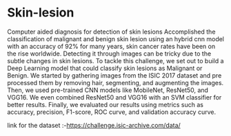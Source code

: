 # Skin-lesion
Computer aided diagnosis for detection of skin lesions Accomplished the classification of malignant and benign skin lesion using an hybrid cnn model with an accuracy of 92%
for many years, skin cancer rates have been on the rise worldwide. Detecting it through images can be tricky due to the subtle changes in skin lesions. To tackle this
challenge, we set out to build a Deep Learning model that could classify skin lesions as Malignant or Benign. We started by gathering images from the ISIC 2017 dataset and pre processed them by removing hair, segmenting, and augmenting the images. Then, we used pre-trained CNN models like MobileNet, ResNet50, and VGG16. We even combined ResNet50
and VGG16 with an SVM classifier for better results. Finally, we evaluated our results using metrics such as accuracy, precision, F1-score, ROC curve, and validation accuracy curve.

link for the dataset :-https://challenge.isic-archive.com/data/
